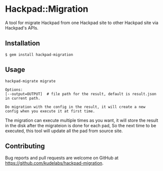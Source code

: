 # Hackpad::Migration

A tool for migrate Hackpad from one Hackpad site to other Hackpad site via Hackpad's APIs.

## Installation

    $ gem install hackpad-migration

## Usage

    hackpad-migrate migrate

    Options:
    [--output=OUTPUT]  # file path for the result, default is result.json in current path.

    Do migration with the config in the result, it will create a new config when you execute it at first time.


The migration can execute multiple times as you want, it will store the result in the disk after the migrateion is done for each pad, So the next time to be executed, this tool will update all the pad from source site.

## Contributing

Bug reports and pull requests are welcome on GitHub at https://github.com/kudelabs/hackpad-migration.
